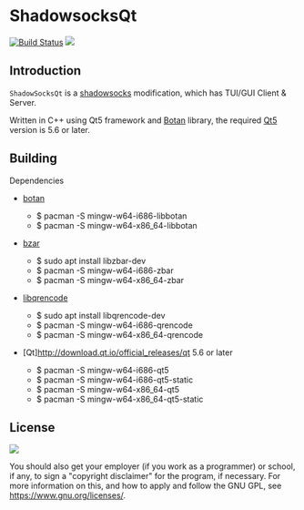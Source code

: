 ShadowsocksQt
================

[ss]: http://shadowsocks.org

[![Build Status](https://travis-ci.org/shadowsocks/libQtShadowsocks.svg?branch=master)](https://travis-ci.org/shadowsocks/libQtShadowsocks) <a href="https://copr.fedorainfracloud.org/coprs/librehat/shadowsocks/package/libQtShadowsocks/"><img src="https://copr.fedorainfracloud.org/coprs/librehat/shadowsocks/package/libQtShadowsocks/status_image/last_build.png" /></a>

Introduction
------------

`ShadowSocksQt` is a [shadowsocks][ss] modification, which has TUI/GUI Client & Server.

Written in C++ using Qt5 framework and [Botan](https://github.com/randombit/botan) library,
the required [Qt5](http://download.qt.io/official_releases/qt) version is 5.6 or later.

Building
--------

Dependencies
- [botan](https://github.com/randombit/botan)
  * $ pacman -S mingw-w64-i686-libbotan
  * $ pacman -S mingw-w64-x86_64-libbotan

- [bzar](http://zbar.sourceforge.net/)
  * $ sudo apt install libzbar-dev
  * $ pacman -S mingw-w64-i686-zbar
  * $ pacman -S mingw-w64-x86_64-zbar

- [libqrencode](https://fukuchi.org/works/qrencode)
  * $ sudo apt install libqrencode-dev
  * $ pacman -S mingw-w64-i686-qrencode
  * $ pacman -S mingw-w64-x86_64-qrencode

- [Qt]http://download.qt.io/official_releases/qt 5.6 or later
  * $ pacman -S mingw-w64-i686-qt5
  * $ pacman -S mingw-w64-i686-qt5-static
  * $ pacman -S mingw-w64-x86_64-qt5
  * $ pacman -S mingw-w64-x86_64-qt5-static

License
-------

![](https://www.gnu.org/graphics/gplv3-127x51.png)

You should also get your employer (if you work as a programmer) or
school, if any, to sign a "copyright disclaimer" for the program, if
necessary. For more information on this, and how to apply and follow
the GNU GPL, see <https://www.gnu.org/licenses/>.
